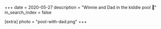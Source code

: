 +++
date = 2020-05-27
description = "Winnie and Dad in the kiddie pool 🌊"
in_search_index = false

[extra]
photo = "pool-with-dad.png"
+++
